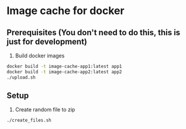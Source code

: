 # Image cache for docker

## Prerequisites (You don't need to do this, this is just for development)

1. Build docker images
```bash
docker build -t image-cache-app1:latest app1
docker build -t image-cache-app2:latest app2
./upload.sh
```

## Setup

1. Create random file to zip
```bash
./create_files.sh
```


